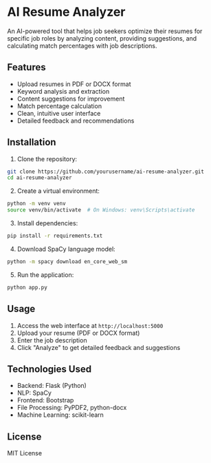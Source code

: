 # AI Resume Analyzer

An AI-powered tool that helps job seekers optimize their resumes for specific job roles by analyzing content, providing suggestions, and calculating match percentages with job descriptions.

## Features

- Upload resumes in PDF or DOCX format
- Keyword analysis and extraction
- Content suggestions for improvement
- Match percentage calculation
- Clean, intuitive user interface
- Detailed feedback and recommendations

## Installation

1. Clone the repository:
```bash
git clone https://github.com/yourusername/ai-resume-analyzer.git
cd ai-resume-analyzer
```

2. Create a virtual environment:
```bash
python -m venv venv
source venv/bin/activate  # On Windows: venv\Scripts\activate
```

3. Install dependencies:
```bash
pip install -r requirements.txt
```

4. Download SpaCy language model:
```bash
python -m spacy download en_core_web_sm
```

5. Run the application:
```bash
python app.py
```

## Usage

1. Access the web interface at `http://localhost:5000`
2. Upload your resume (PDF or DOCX format)
3. Enter the job description
4. Click "Analyze" to get detailed feedback and suggestions

## Technologies Used

- Backend: Flask (Python)
- NLP: SpaCy
- Frontend: Bootstrap
- File Processing: PyPDF2, python-docx
- Machine Learning: scikit-learn

## License

MIT License 